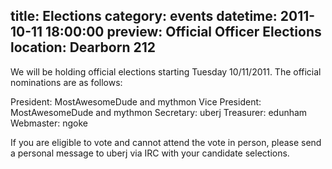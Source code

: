 title: Elections
category: events
datetime: 2011-10-11 18:00:00
preview: Official Officer Elections
location: Dearborn 212
---
We will be holding official elections starting Tuesday 10/11/2011. The
official nominations are as follows:

President: MostAwesomeDude and mythmon
Vice President: MostAwesomeDude and mythmon
Secretary: uberj
Treasurer: edunham
Webmaster: ngoke

If you are eligible to vote and cannot attend the vote in person, please send
a personal message to uberj via IRC with your candidate selections.
